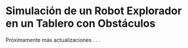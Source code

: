 # Simulación de un Robot Explorador en un Tablero con Obstáculos

Próximamente más actualizaciones . . .
<!--
En inglés 
-->